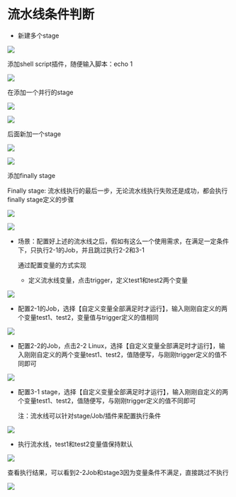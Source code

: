 # 流水线条件判断

* 新建多个stage

![](../../../assets/image-20211215150951360.png)

添加shell script插件，随便输入脚本：echo 1

![](../../../assets/image-20211226153407230.png)

在添加一个并行的stage&#x20;

![](../../../assets/image-20211226153240321.png)

![](../../../assets/image-20220301101202-tfPup.png)

后面新加一个stage

![](../../../assets/image-20211226153714984.png)

![](../../../assets/image-20211226153730961.png)

添加finally stage

Finally stage: 流水线执行的最后一步，无论流水线执行失败还是成功，都会执行finally stage定义的步骤

![](../../../assets/image-20211226153811917.png)

![](../../../assets/image-20211226153848275.png)

*   场景：配置好上述的流水线之后，假如有这么一个使用需求，在满足一定条件下，只执行2-1的Job，并且跳过执行2-2和3-1

    通过配置变量的方式实现

    * 定义流水线变量，点击trigger，定义test1和test2两个变量

![](../../../assets/image-20220301101202-yFjnM.png)

* 配置2-1的Job，选择【自定义变量全部满足时才运行】，输入刚刚自定义的两个变量test1、test2，变量值与trigger定义的值相同

![](../../../assets/image-20220301101202-aLqEe.png)

* 配置2-2的Job，点击2-2 Linux，选择【自定义变量全部满足时才运行】，输入刚刚自定义的两个变量test1、test2，值随便写，与刚刚trigger定义的值不同即可

![](../../../assets/image-20211226154729382.png)

*   配置3-1 stage，选择【自定义变量全部满足时才运行】，输入刚刚自定义的两个变量test1、test2，值随便写，与刚刚trigger定义的值不同即可

    注：流水线可以针对stage/Job/插件来配置执行条件

![](../../../assets/image-20211226154952271.png)

* 执行流水线，test1和test2变量值保持默认

![](../../../assets/image-20211226155258274.png)

查看执行结果，可以看到2-2Job和stage3因为变量条件不满足，直接跳过不执行

![](../../../assets/image-20211226155240606.png)